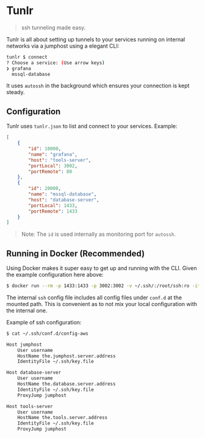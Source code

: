 # Tunlr
> ssh tunneling made easy.

Tunlr is all about setting up tunnels to your services running on internal networks via a jumphost using a elegant CLI:

```sh
tunlr $ connect
? Choose a service: (Use arrow keys)
❯ grafana
  mssql-database
```

It uses `autossh` in the background which ensures your connection is kept steady.

## Configuration

Tunlr uses `tunlr.json` to list and connect to your services. Example:

```json
[
    {
        "id": 10000,
        "name": "grafana",
        "host": "tools-server",
        "portLocal": 3002,
        "portRemote": 80
    },
    {
        "id": 20000,
        "name": "mssql-database",
        "host": "database-server",
        "portLocal": 1433,
        "portRemote": 1433
    }
]
```

> Note: The `id` is used internally as monitoring port for `autossh`.

## Running in Docker (Recommended)

Using Docker makes it super easy to get up and running with the CLI. Given the example configuration here above:

```sh
$ docker run --rm -p 1433:1433 -p 3002:3002 -v ~/.ssh/:/root/ssh:ro -it tunlr
```

The internal `ssh` config file includes all config files under `conf.d` at the mounted path. This is convenient as to not mix your local configuration with the internal one.

Example of ssh configuration:

```sh
$ cat ~/.ssh/conf.d/config-aws

Host jumphost
    User username
    HostName the.jumphost.server.address
    IdentityFile ~/.ssh/key.file

Host database-server
    User username
    HostName the.database.server.address
    IdentityFile ~/.ssh/key.file
    ProxyJump jumphost

Host tools-server
    User username
    HostName the.tools.server.address
    IdentityFile ~/.ssh/key.file
    ProxyJump jumphost
```
